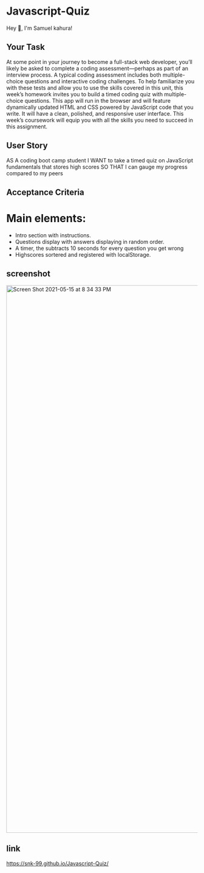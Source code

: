# Javascript-Quiz

Hey 👋, I'm Samuel kahura!

## Your Task

At some point in your journey to become a full-stack web developer, you’ll likely be asked to complete a coding assessment—perhaps as part of an interview process. A typical coding assessment includes both multiple-choice questions and interactive coding challenges.
To help familiarize you with these tests and allow you to use the skills covered in this unit, this week’s homework invites you to build a timed coding quiz with multiple-choice questions. This app will run in the browser and will feature dynamically updated HTML and CSS powered by JavaScript code that you write. It will have a clean, polished, and responsive user interface.
This week’s coursework will equip you with all the skills you need to succeed in this assignment.

## User Story

AS A coding boot camp student
I WANT to take a timed quiz on JavaScript fundamentals that stores high scores
SO THAT I can gauge my progress compared to my peers

## Acceptance Criteria
# Main elements:

 * Intro section with instructions.
 * Questions display with answers displaying in random order.
 * A timer, the subtracts 10 seconds for every question you get wrong
 * Highscores sortered and registered with localStorage.


## screenshot
<img width="1440" alt="Screen Shot 2021-05-15 at 8 34 33 PM" src="https://user-images.githubusercontent.com/81891066/118381844-4706b380-b5bd-11eb-8ed7-63921c9ccd9f.png">

## link 
https://snk-99.github.io/Javascript-Quiz/